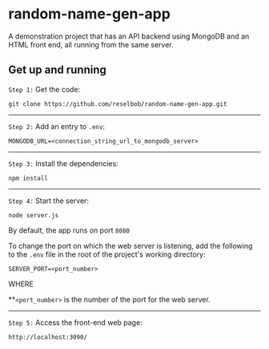 # random-name-gen-app
A demonstration project that has an API backend using MongoDB and an HTML front end, all running from the same server. 


## Get up and running

`Step 1:` Get the code:

`git clone https://github.com/reselbob/random-name-gen-app.git`

---

`Step 2:` Add an entry to `.env`:

`MONGODB_URL=<connection_string_url_to_mongodb_server>`

---

`Step 3:` Install the dependencies:

`npm install`

---

`Step 4:` Start the server:

`node server.js`

By default, the app runs on port `8080`

To change the port on which the web server is listening, add the following to the `.env` file in the root of the project's working directory:

`SERVER_PORT=<port_number>`

WHERE

**`<port_number>` is the number of the port for the web server.

---

`Step 5:` Access the front-end web page:

`http://localhost:3090/`
